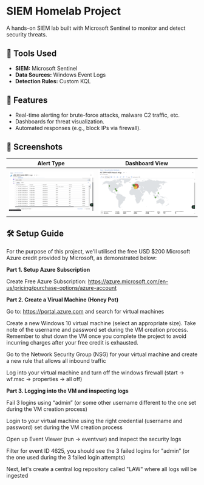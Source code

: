 # SIEM Homelab Project

A hands-on SIEM lab built with Microsoft Sentinel to monitor and detect security threats.

## 🔧 **Tools Used**
- **SIEM:** Microsoft Sentinel
- **Data Sources:** Windows Event Logs
- **Detection Rules:** Custom KQL

## 🚀 **Features**
- Real-time alerting for brute-force attacks, malware C2 traffic, etc.
- Dashboards for threat visualization.
- Automated responses (e.g., block IPs via firewall).

## 📸 **Screenshots**
| Alert Type          | Dashboard View       |
|---------------------|----------------------|
| ![Brute-Force Alert](/brute-force.png) | ![Attacks Dashboard](/dashboard.png) |

## 🛠️ **Setup Guide**
For the purpose of this project, we'll utilised the free USD $200 Microsoft Azure credit provided by Microsoft, as demonstrated below:

**Part 1. Setup Azure Subscription**

Create Free Azure Subscription: https://azure.microsoft.com/en-us/pricing/purchase-options/azure-account

**Part 2. Create a Virual Machine (Honey Pot)**

Go to: https://portal.azure.com and search for virtual machines

Create a new Windows 10 virtual machine (select an appropriate size). Take note of the username and password set during the VM creation process. Remember to shut down the VM once you complete the project to avoid incurring charges after your free credit is exhausted.

Go to the Network Security Group (NSG) for your virtual machine and create a new rule that allows all inbound traffic

Log into your virtual machine and turn off the windows firewall (start -> wf.msc -> properties -> all off)

**Part 3. Logging into the VM and inspecting logs**

Fail 3 logins using “admin” (or some other username different to the one set during the VM creation process)

Login to your virtual machine using the right credential (username and password) set during the VM creation process

Open up Event Viewer (run -> eventvwr) and inspect the security logs

Filter for event ID 4625, you should see the 3 failed logins for "admin” (or the one used during the 3 failed login attempts) 

Next, let's create a central log repository called "LAW" where all logs will be ingested


   
